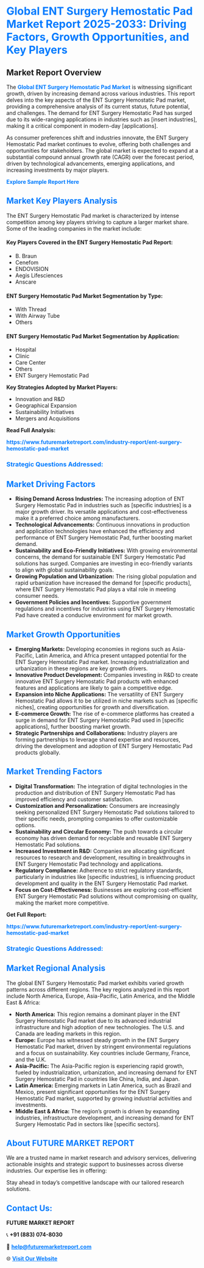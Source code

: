 <h1 style="color: #007BFF;">Global ENT Surgery Hemostatic Pad Market Report 2025-2033: Driving Factors, Growth Opportunities, and Key Players</h1>

<section id="overview">
<h2>Market Report Overview</h2>
<p>The <a href="https://www.futuremarketreport.com/industry-report/ent-surgery-hemostatic-pad-market" style="color: #007BFF; text-decoration: none;"><strong>Global ENT Surgery Hemostatic Pad Market</strong></a> is witnessing significant growth, driven by increasing demand across various industries. This report delves into the key aspects of the ENT Surgery Hemostatic Pad market, providing a comprehensive analysis of its current status, future potential, and challenges. The demand for ENT Surgery Hemostatic Pad has surged due to its wide-ranging applications in industries such as [insert industries], making it a critical component in modern-day [applications].</p>
<p>As consumer preferences shift and industries innovate, the ENT Surgery Hemostatic Pad market continues to evolve, offering both challenges and opportunities for stakeholders. The global market is expected to expand at a substantial compound annual growth rate (CAGR) over the forecast period, driven by technological advancements, emerging applications, and increasing investments by major players.</p>
</section>

<section id="overview">
<p><a href="https://www.futuremarketreport.com/request-sample/reportId=124176" style="color: #007BFF; text-decoration: none;"><strong>Explore Sample Report Here</strong></a></p>
</section>

<section id="key-players">
<h2 style="color: #007BFF;">Market Key Players Analysis</h2>
<p>The ENT Surgery Hemostatic Pad market is characterized by intense competition among key players striving to capture a larger market share. Some of the leading companies in the market include:</p>
<h4>Key Players Covered in the ENT Surgery Hemostatic Pad Report:</h4>
<ul><li>B. Braun</li><li>Cenefom</li><li>ENDOVISION</li><li>Aegis Lifesciences</li><li>Anscare</li></ul>
<h4>ENT Surgery Hemostatic Pad Market Segmentation by Type:</h4>
<ul><li>With Thread</li><li>With Airway Tube</li><li>Others</li></ul>

<h4>ENT Surgery Hemostatic Pad Market Segmentation by Application:</h4>
<ul><li>Hospital</li><li>Clinic</li><li>Care Center</li><li>Others</li><li>ENT Surgery Hemostatic Pad</li></ul>
<p><strong>Key Strategies Adopted by Market Players:</strong></p>
<ul>
<li>Innovation and R&D</li>
<li>Geographical Expansion</li>
<li>Sustainability Initiatives</li>
<li>Mergers and Acquisitions</li>
</ul>
</section>

<section>
<p><strong>Read Full Analysis: </strong></p><a href="https://www.futuremarketreport.com/industry-report/ent-surgery-hemostatic-pad-market" style="color: #007BFF; text-decoration: none;"><strong>https://www.futuremarketreport.com/industry-report/ent-surgery-hemostatic-pad-market</strong></a>
<h3 style="color: #007BFF;">Strategic Questions Addressed:</h3>
</section>

<section id="driving-factors">
<h2 style="color: #007BFF;">Market Driving Factors</h2>
<ul>
<li><strong>Rising Demand Across Industries:</strong> The increasing adoption of ENT Surgery Hemostatic Pad in industries such as [specific industries] is a major growth driver. Its versatile applications and cost-effectiveness make it a preferred choice among manufacturers.</li>
<li><strong>Technological Advancements:</strong> Continuous innovations in production and application technologies have enhanced the efficiency and performance of ENT Surgery Hemostatic Pad, further boosting market demand.</li>
<li><strong>Sustainability and Eco-Friendly Initiatives:</strong> With growing environmental concerns, the demand for sustainable ENT Surgery Hemostatic Pad solutions has surged. Companies are investing in eco-friendly variants to align with global sustainability goals.</li>
<li><strong>Growing Population and Urbanization:</strong> The rising global population and rapid urbanization have increased the demand for [specific products], where ENT Surgery Hemostatic Pad plays a vital role in meeting consumer needs.</li>
<li><strong>Government Policies and Incentives:</strong> Supportive government regulations and incentives for industries using ENT Surgery Hemostatic Pad have created a conducive environment for market growth.</li>
</ul>
</section>

<section id="growth-opportunities">
<h2 style="color: #007BFF;">Market Growth Opportunities</h2>
<ul>
<li><strong>Emerging Markets:</strong> Developing economies in regions such as Asia-Pacific, Latin America, and Africa present untapped potential for the ENT Surgery Hemostatic Pad market. Increasing industrialization and urbanization in these regions are key growth drivers.</li>
<li><strong>Innovative Product Development:</strong> Companies investing in R&D to create innovative ENT Surgery Hemostatic Pad products with enhanced features and applications are likely to gain a competitive edge.</li>
<li><strong>Expansion into Niche Applications:</strong> The versatility of ENT Surgery Hemostatic Pad allows it to be utilized in niche markets such as [specific niches], creating opportunities for growth and diversification.</li>
<li><strong>E-commerce Growth:</strong> The rise of e-commerce platforms has created a surge in demand for ENT Surgery Hemostatic Pad used in [specific applications], further boosting market growth.</li>
<li><strong>Strategic Partnerships and Collaborations:</strong> Industry players are forming partnerships to leverage shared expertise and resources, driving the development and adoption of ENT Surgery Hemostatic Pad products globally.</li>
</ul>
</section>

<section id="trending-factors">
<h2 style="color: #007BFF;">Market Trending Factors</h2>
<ul>
<li><strong>Digital Transformation:</strong> The integration of digital technologies in the production and distribution of ENT Surgery Hemostatic Pad has improved efficiency and customer satisfaction.</li>
<li><strong>Customization and Personalization:</strong> Consumers are increasingly seeking personalized ENT Surgery Hemostatic Pad solutions tailored to their specific needs, prompting companies to offer customizable options.</li>
<li><strong>Sustainability and Circular Economy:</strong> The push towards a circular economy has driven demand for recyclable and reusable ENT Surgery Hemostatic Pad solutions.</li>
<li><strong>Increased Investment in R&D:</strong> Companies are allocating significant resources to research and development, resulting in breakthroughs in ENT Surgery Hemostatic Pad technology and applications.</li>
<li><strong>Regulatory Compliance:</strong> Adherence to strict regulatory standards, particularly in industries like [specific industries], is influencing product development and quality in the ENT Surgery Hemostatic Pad market.</li>
<li><strong>Focus on Cost-Effectiveness:</strong> Businesses are exploring cost-efficient ENT Surgery Hemostatic Pad solutions without compromising on quality, making the market more competitive.</li>
</ul>
</section>

<section>
<p><strong>Get Full Report: </strong></p><a href="https://www.futuremarketreport.com/industry-report/ent-surgery-hemostatic-pad-market" style="color: #007BFF; text-decoration: none;"><strong>https://www.futuremarketreport.com/industry-report/ent-surgery-hemostatic-pad-market</strong></a>
<h3 style="color: #007BFF;">Strategic Questions Addressed:</h3>
</section>


<section id="regional-analysis">
<h2 style="color: #007BFF;">Market Regional Analysis</h2>
<p>The global ENT Surgery Hemostatic Pad market exhibits varied growth patterns across different regions. The key regions analyzed in this report include North America, Europe, Asia-Pacific, Latin America, and the Middle East & Africa:</p>
<ul>
<li><strong>North America:</strong> This region remains a dominant player in the ENT Surgery Hemostatic Pad market due to its advanced industrial infrastructure and high adoption of new technologies. The U.S. and Canada are leading markets in this region.</li>
<li><strong>Europe:</strong> Europe has witnessed steady growth in the ENT Surgery Hemostatic Pad market, driven by stringent environmental regulations and a focus on sustainability. Key countries include Germany, France, and the U.K.</li>
<li><strong>Asia-Pacific:</strong> The Asia-Pacific region is experiencing rapid growth, fueled by industrialization, urbanization, and increasing demand for ENT Surgery Hemostatic Pad in countries like China, India, and Japan.</li>
<li><strong>Latin America:</strong> Emerging markets in Latin America, such as Brazil and Mexico, present significant opportunities for the ENT Surgery Hemostatic Pad market, supported by growing industrial activities and investments.</li>
<li><strong>Middle East & Africa:</strong> The region’s growth is driven by expanding industries, infrastructure development, and increasing demand for ENT Surgery Hemostatic Pad in sectors like [specific sectors].</li>
</ul>
</section>

<footer>
<h2 style="color: #007BFF;">About FUTURE MARKET REPORT</h2>
<p>We are a trusted name in market research and advisory services, delivering actionable insights and strategic support to businesses across diverse industries. Our expertise lies in offering:</p>

<p>Stay ahead in today’s competitive landscape with our tailored research solutions.</p>

<h2 style="color: #007BFF;">Contact Us:</h2>
<p><strong>FUTURE MARKET REPORT</strong></p>
<p>📞 <strong>+91 (883) 074-8030</strong></p>
<p>📧 <strong><a href="mailto:help@futuremarketreport.com" style="color: #007BFF;">help@futuremarketreport.com</a></strong></p>
<p>🌐 <strong><a href="https://www.futuremarketreport.com/" style="color: #007BFF;">Visit Our Website</a></strong></p>
</footer>